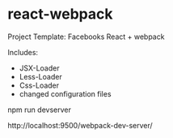 react-webpack
=============

Project Template:  Facebooks React + webpack


Includes:
- JSX-Loader
- Less-Loader
- Css-Loader
- changed configuration files


npm run devserver

http://localhost:9500/webpack-dev-server/
